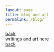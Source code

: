 ```yaml
---
layout: page
title: blog and art
permalink: /blog/
---
```

[back](./)<br>
writings and art here <br>
[back](./)